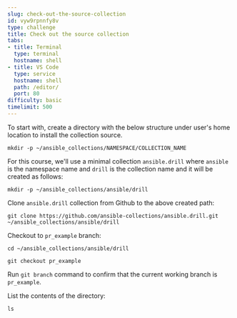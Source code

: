 ```yaml
---
slug: check-out-the-source-collection
id: vyw9rpnnfy8v
type: challenge
title: Check out the source collection
tabs:
- title: Terminal
  type: terminal
  hostname: shell
- title: VS Code
  type: service
  hostname: shell
  path: /editor/
  port: 80
difficulty: basic
timelimit: 500
---
```

To start with, create a directory with the below structure under user's home location to install the collection source.

`mkdir -p ~/ansible_collections/NAMESPACE/COLLECTION_NAME`

For this course, we'll use a minimal collection `ansible.drill` where `ansible` is the namespace name and `drill` is the collection name and it will be created as follows:

```
mkdir -p ~/ansible_collections/ansible/drill
```

Clone `ansible.drill` collection from Github to the above created path:

```
git clone https://github.com/ansible-collections/ansible.drill.git ~/ansible_collections/ansible/drill
```

Checkout to `pr_example` branch:

```
cd ~/ansible_collections/ansible/drill
```

```
git checkout pr_example
```

Run `git branch` command to confirm that the current working branch is `pr_example`.

List the contents of the directory:

```
ls
```